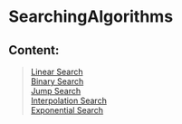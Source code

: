 # SearchingAlgorithms
## Content:
> [Linear Search](LinearSearch.java) <br/>
> [Binary Search](BinarySearch.java) <br/>
> [Jump Search](JumpSearch.java) <br/>
> [Interpolation Search](InterpolationSearch.java) <br/>
> [Exponential Search](ExponentialSearch.java) <br/>

